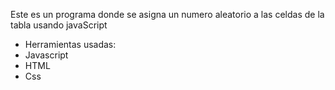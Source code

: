 Este es un programa donde se asigna un numero aleatorio a las celdas de la tabla usando javaScript
 - Herramientas usadas:
  - Javascript
  - HTML
  - Css